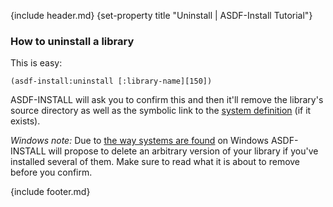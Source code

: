 {include header.md}
{set-property title "Uninstall | ASDF-Install Tutorial"}

### How to uninstall a library

This is easy: 
    
    
    (asdf-install:uninstall [:library-name][150])
    

   [150]: #library-name

ASDF-INSTALL will ask you to confirm this and then it'll remove the library's source directory as well as the symbolic link to the [system definition][151] (if it exists). 

   [151]: #definition

_Windows note:_ Due to [the way systems are found][152] on Windows ASDF-INSTALL will propose to delete an arbitrary version of your library if you've installed several of them. Make sure to read what it is about to remove before you confirm.   
   
   [152]: #custom-search

{include footer.md}

